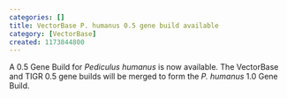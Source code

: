 ```yaml
---
categories: []
title: VectorBase P. humanus 0.5 gene build available
category: [VectorBase]
created: 1173844800
---
```

A 0.5 Gene Build for <i>Pediculus humanus</i> is now available. The VectorBase and TIGR 0.5 gene builds will be merged to form the <i>P. humanus</i> 1.0 Gene Build.
